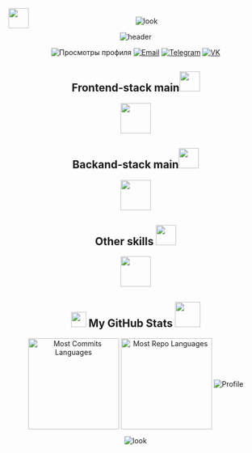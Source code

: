 
<div align="center">
  
<img src="https://media1.giphy.com/media/OfgFXNVi8gnEXvbske/giphy.gif" height="40" align="left"> <br>
![look](https://user-images.githubusercontent.com/96011603/211858547-fafd92a4-b773-4c46-94d8-518ff3ce5036.gif)


![header](https://capsule-render.vercel.app/api?type=rounded&height=200&color=gradient&text=°º¤ø,¸¸,ø¤º°`°º¤ø,¸,ø¤°º¤ø,¸¸,ø¤º°`°º¤ø,¸&fontSize=52)


![Просмотры профиля](https://komarev.com/ghpvc/?username=dkmfzf&label=Profile%20views&color=green&style=plastic)
[![Email](https://img.shields.io/badge/-Email-D14836?logo=gmail&logoColor=white&style=plastic)](mailto:flim.win@yandex.ru)
[![Telegram](https://img.shields.io/badge/-Telegram-26A5E4?logo=telegram&logoColor=white&style=plastic)](https://t.me/DKMFzF)
[![VK](https://img.shields.io/badge/-VK-0077FF?logo=vk&logoColor=white&style=plastic)](https://vk.com/dkmfzf)

<div>
  
</div>

<div>
    <h2 align="center">Frontend-stack main<img src="https://media.giphy.com/media/WUlplcMpOCEmTGBtBW/giphy.gif" width="40" aria-hidden="true"> </h2>
    <p align="center">
        <img src="https://skillicons.dev/icons?i=html,css,javascript,typescript,scss,react,webpack" height="60"/>
    </p>
<!--     <h6 align="center">Sub-Main frontend skills</h6>
    <p align="center">
        <img src="https://skillicons.dev/icons?i=vite,gulp,threejs,tailwind,bootstrap,figma,babel" height="28"/>
        <a href="https://gsap.com/" target="_blank"><img src="./pngwing.com (10).png" alt="gsap" height="28"/></a>
        <a href="https://github.com/barbajs/barba" target="_blank"><img src="https://raw.githubusercontent.com/barbajs/.github/main/profile/barbajs.svg" alt="barba" height="28"/></a>
        <a href="https://ru.bem.info/" target="_blank"><img src="https://achievement-images.teamtreehouse.com/badges_css_modularsass_stage02.png" alt="bem" height="28"/></a>
        <a href="https://eslint.org/" target="_blank"><img src="./pngwing.com (14).png" alt="eslint" height="28"/></a>
        <a href="https://prettier.io/" target="_blank"><img src="https://github.com/prettier/prettier-logo/blob/master/images/prettier-icon-dark.png?raw=true" alt="prettier" height="28"/></a>
        <a href="https://stylelint.io/" target="_blank"><img src="./Stylelint.png" alt="stylelint" height="28"/></a>
    </p> -->
    <h2 align="center">Backand-stack main<img src="https://media.giphy.com/media/WUlplcMpOCEmTGBtBW/giphy.gif" width="40" aria-hidden="true"> </h2>
    <p align="center">
        <img src="https://skillicons.dev/icons?i=nodejs,express" height="60"/>
    </p>
    <h2 align="center">Other skills <img src="https://media.giphy.com/media/WUlplcMpOCEmTGBtBW/giphy.gif" width="40" aria-hidden="true"> </h2>
    <p align="center">
        <img src="https://skillicons.dev/icons?i=git,github,docker,postman,postgres,redis,kafka" height="60"/>
    </p>
</div>

<h2 aria-hidden="true" align="center" style="margin=0; paddong=0"><img src="https://emojis.slackmojis.com/emojis/images/1531849430/4246/blob-sunglasses.gif?1531849430" width="30"/> My GitHub Stats <img src="https://media.giphy.com/media/12oufCB0MyZ1Go/giphy.gif" width="50" aria-hidden="true"></h2>

<div href="https://github.com/dkmfzf/github-readme-stats" align="center">
    <div align="center">
<!--       <img align="center" src="http://github-profile-summary-cards.vercel.app/api/cards/stats?username=dkmfzf&theme=transparent" height="180em" alt="Stats"/> -->
<!--       <img align="center" src="https://github-readme-stats.vercel.app/api/top-langs?username=dkmfzf&hide_border=true&no-bg=true&no-frame=true&layout=compact&theme=transparent&langs_count=8&hide=jupyter%20notebook,css,html,pug,scss" alt="Top Languages"/> -->
      <img align="center" src="http://github-profile-summary-cards.vercel.app/api/cards/most-commit-language?username=dkmfzf&theme=transparent&exclude=html,CSS,SCSS,Jupyter%20Notebook" height="180em" alt="Most Commits Languages"/>
      <img align="center" src="http://github-profile-summary-cards.vercel.app/api/cards/repos-per-language?username=dkmfzf&theme=transparent&exclude=html,CSS,SCSS,Jupyter%20Notebook" height="180em" alt="Most Repo Languages"/>
<!--       <img align="center" src="http://github-profile-summary-cards.vercel.app/api/cards/productive-time?username=dkmfzf&theme=transparent&utcOffset=7.00" height="180em" alt="Time Graph"/> -->
      <img align="center" src="https://github-profile-summary-cards.vercel.app/api/cards/profile-details?username=dkmfzf&theme=transparent" alt='Profile'/>
    </div>
</div>

![look](https://user-images.githubusercontent.com/96011603/211858547-fafd92a4-b773-4c46-94d8-518ff3ce5036.gif)
</div>
